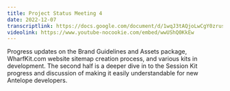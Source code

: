 ```yaml
---
title: Project Status Meeting 4
date: 2022-12-07
transcriptlink: https://docs.google.com/document/d/1wqJ3tAQjoLwCgY0zrusHDh7GoH1PmiUJwxUEnud5mEQ/edit?usp=share_link
videolink: https://www.youtube-nocookie.com/embed/wwUShQ0KkEw
---
```


Progress updates on the Brand Guidelines and Assets package, WharfKit.com website sitemap creation process, and various kits in development. The second half is a deeper dive in to the Session Kit progress and discussion of making it easily understandable for new Antelope developers.
